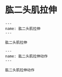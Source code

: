 # 肱二头肌拉伸

```{figure} assets/img/2022-01-17-13-31-06.png
---
name: 肱二头肌拉伸
---

肱二头肌拉伸
```

```{figure} assets/img/2022-01-17-13-32-28.png
---
name: 肱二头肌拉伸动作
---

肱二头肌拉伸动作
```